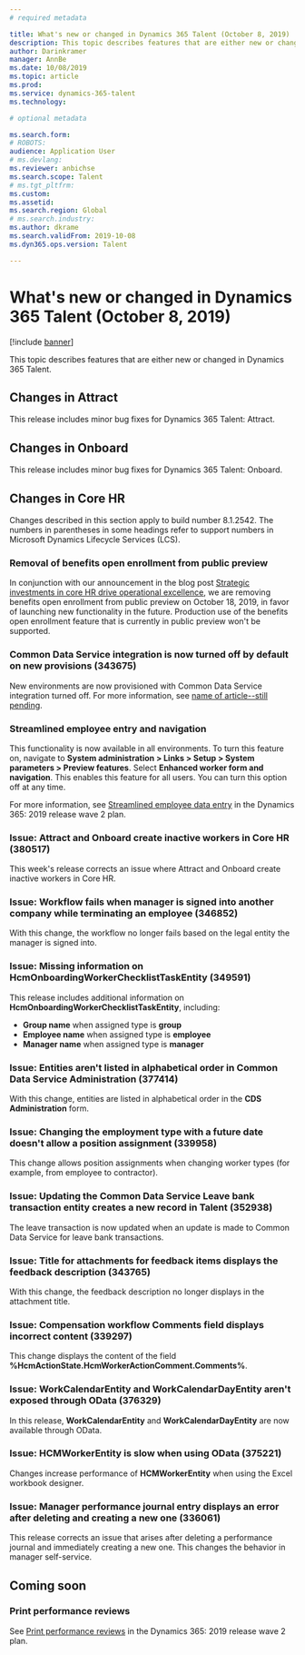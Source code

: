 ```yaml
---
# required metadata

title: What's new or changed in Dynamics 365 Talent (October 8, 2019)
description: This topic describes features that are either new or changed in Microsoft Dynamics 365 Talent.
author: Darinkramer
manager: AnnBe
ms.date: 10/08/2019
ms.topic: article
ms.prod: 
ms.service: dynamics-365-talent
ms.technology: 

# optional metadata

ms.search.form: 
# ROBOTS: 
audience: Application User
# ms.devlang: 
ms.reviewer: anbichse
ms.search.scope: Talent
# ms.tgt_pltfrm: 
ms.custom: 
ms.assetid: 
ms.search.region: Global
# ms.search.industry: 
ms.author: dkrame
ms.search.validFrom: 2019-10-08
ms.dyn365.ops.version: Talent

---
```

# What's new or changed in Dynamics 365 Talent (October 8, 2019)

[!include [banner](includes/banner.md)]

This topic describes features that are either new or changed in Dynamics 365 Talent.

## Changes in Attract

This release includes minor bug fixes for Dynamics 365 Talent: Attract.

## Changes in Onboard

This release includes minor bug fixes for Dynamics 365 Talent: Onboard.

## Changes in Core HR

Changes described in this section apply to build number 8.1.2542. The numbers in parentheses in some headings refer to support numbers in Microsoft Dynamics Lifecycle Services (LCS).

### Removal of benefits open enrollment from public preview

In conjunction with our announcement in the blog post [Strategic investments in core HR drive operational excellence](https://cloudblogs.microsoft.com/dynamics365/bdm/2019/10/02/strategic-investments-in-core-hr-drive-operational-excellence/), we are removing benefits open enrollment from public preview on October 18, 2019, in favor of launching new functionality in the future. Production use of the benefits open enrollment feature that is currently in public preview won't be supported. 

### Common Data Service integration is now turned off by default on new provisions (343675)
 
New environments are now provisioned with Common Data Service integration turned off. For more information, see [name of article--still pending](https://docs.microsoft.com/en-us/dynamics365/talent/hr-cds-admin-form).

### Streamlined employee entry and navigation

This functionality is now available in all environments. To turn this feature on, navigate to **System administration > Links > Setup > System parameters > Preview features**. Select **Enhanced worker form and navigation**. This enables this feature for all users. You can turn this option off at any time.

For more information, see [Streamlined employee data entry](https://docs.microsoft.com/en-us/dynamics365-release-plan/2019wave2/dynamics365-talent/streamlined-employee-data-entry) in the Dynamics 365: 2019 release wave 2 plan.

### Issue: Attract and Onboard create inactive workers in Core HR (380517)

This week's release corrects an issue where Attract and Onboard create inactive workers in Core HR.

### Issue: Workflow fails when manager is signed into another company while terminating an employee (346852)

With this change, the workflow no longer fails based on the legal entity the manager is signed into.

### Issue: Missing information on HcmOnboardingWorkerChecklistTaskEntity (349591)

This release includes additional information on **HcmOnboardingWorkerChecklistTaskEntity**, including:

- **Group name** when assigned type is **group**
- **Employee name** when assigned type is **employee**
- **Manager name** when assigned type is **manager**

### Issue: Entities aren't listed in alphabetical order in Common Data Service Administration (377414)

With this change, entities are listed in alphabetical order in the **CDS Administration** form.

### Issue: Changing the employment type with a future date doesn't allow a position assignment (339958)

This change allows position assignments when changing worker types (for example, from employee to contractor).

### Issue: Updating the Common Data Service Leave bank transaction entity creates a new record in Talent (352938)

The leave transaction is now updated when an update is made to Common Data Service for leave bank transactions.

### Issue: Title for attachments for feedback items displays the feedback description (343765)

With this change, the feedback description no longer displays in the attachment title.

### Issue: Compensation workflow Comments field displays incorrect content (339297)

This change displays the content of the field **%HcmActionState.HcmWorkerActionComment.Comments%**.

### Issue: WorkCalendarEntity and WorkCalendarDayEntity aren't exposed through OData (376329)

In this release, **WorkCalendarEntity** and **WorkCalendarDayEntity** are now available through OData.

### Issue: HCMWorkerEntity is slow when using OData (375221)

Changes increase performance of **HCMWorkerEntity** when using the Excel workbook designer.

### Issue: Manager performance journal entry displays an error after deleting and creating a new one (336061)

This release corrects an issue that arises after deleting a performance journal and immediately creating a new one. This changes the behavior in manager self-service.

## Coming soon

### Print performance reviews

See [Print performance reviews](https://docs.microsoft.com/en-us/dynamics365-release-plan/2019wave2/dynamics365-talent/print-performance-reviews) in the Dynamics 365: 2019 release wave 2 plan.
